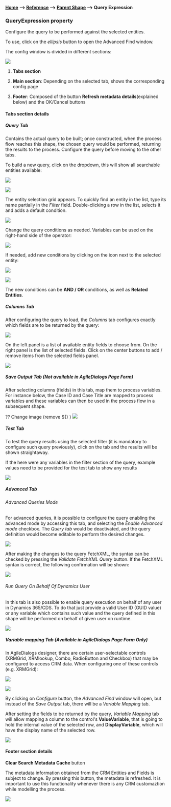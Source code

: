 __[Home](/) --> [Reference](/ref) -->  [Parent Shape](javascript:history.back()) --> Query Expression__

### QueryExpression property 

Configure the query to be performed against the selected entities. 

To use, click on the *ellipsis* button to open the Advanced Find window.
 
The config window is divided in different sections:


![](../media/QueryExpression_01.png)

1. **Tabs section**

2. **Main section**: Depending on the selected tab, shows the corresponding config page

3. **Footer**: Composed of the button **Refresh metadata details**(explained below) 
and the OK/Cancel buttons

#### Tabs section details

##### Query Tab

Contains the actual query to be built; once constructed, when the
process flow reaches this shape, the chosen query would be performed, returning the results 
to the process. 
Configure the query before moving to the other tabs.

To build a new query, click on the dropdown, this will show all searchable entities available:

![](../media/QueryExpression_02.png)

![](../media/QueryExpression_03.png)

The entity selection grid appears. To quickly find an entity in the list, type its name partially 
in the *Filter* field. 
Double-clicking a row in the list, selects it and adds a default condition.

![](../media/QueryExpression_04.png)

Change the query conditions as needed.
Variables can be used on the right-hand side of the operator:

![](../media/QueryExpression_05.png)

If needed, add new conditions by clicking on the icon next to the selected entity:

![](../media/QueryExpression_06.png)

![](../media/QueryExpression_07.png)

The new conditions can be **AND / OR** conditions, as well as **Related Entities**.

##### Columns Tab

After configuring the query to load, the *Columns* tab configures exactly which fields are 
to be returned by the query:

![](../media/QueryExpression_08.png)

On the left panel is a list of available entity fields to choose from. 
On the right panel is the list of selected fields. 
Click on the center buttons to add / remove items from the selected fields panel.

![](../media/QueryExpression_09.png)

##### Save Output Tab (Not available in AgileDialogs Page Form)

After selecting columns (fields) in this tab, map them to process variables. 
For instance below, the Case ID and Case Title are mapped to process variables and 
these variables can then be used in the process flow in a subsequent shape.

?? Change image (remove $\{\} )
![](../media/QueryExpression_10.png)

##### Test Tab

To test the query results using the selected filter (it is
mandatory to configure such query previously), click on the tab and the results
will be shown straightaway.

If the here were any variables in the filter section of the query, example values need to 
be provided for the test tab to show any results

![](../media/QueryExpression_11.png)

##### Advanced Tab

###### Advanced Queries Mode
For advanced queries, it is possible to configure the query enabling
the advanced mode by accessing this tab, and selecting the *Enable Advanced mode*
checkbox. The *Query tab* would be deactivated, and the query definition would
become editable to perform the desired changes.

![](../media/QueryExpression_12.png)

After making the changes to the query FetchXML, the syntax can be checked by pressing the *Validate FetchXML Query*
button. If the FetchXML syntax is correct, the following confirmation will be shown:

![](../media/QueryExpression_13.png)

###### Run Query On Behalf Of Dynamics User
In this tab is also possible to enable query execution on behalf of any user in Dynamics 365/CDS. 
To do that just provide a valid User ID (GUID value) or any variable which contains such value and the query defined
in this shape will be performed on behalf of given user on runtime.

![](../media/QueryExpression_13a.png)

##### Variable mapping Tab (Available in AgileDialogs Page Form Only)
In AgileDialogs designer, there are certain user-selectable controls (XRMGrid, XRMlookup, Combo, RadioButton and
Checkbox) that may be configured to access CRM data. When configuring one of these controls (e.g. XRMGrid):

![](../media/QueryExpression_14.png)

![](../media/QueryExpression_15.png)

By clicking on *Configure* button, the *Advanced Find* window will open, but
instead of the *Save Output* tab, there will be a *Variable Mapping* tab.

After setting the fields to be returned by the query, *Variable Mapping* tab
will allow mapping a column to the control's **ValueVariable**, that is going to hold the internal 
value of the selected row, and **DisplayVariable**, which will have the display name of the selected row.

![](../media/QueryExpression_18.png)

#### Footer section details

**Clear Search Metadata Cache** button 

The metadata information obtained from the CRM
Entities and Fields is subject to change. By pressing this button, the metadata is refreshed.
It is important to use this functionality whenever there is any CRM customaztion while modelling the process.

![](../media/QueryExpression_19.png)
